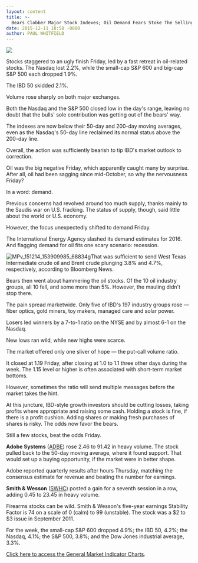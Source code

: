 ```yaml
---
layout: content
title: >-
  Bears Clobber Major Stock Indexes; Oil Demand Fears Stoke The Selling
date: 2015-12-11 18:58 -0800
author: PAUL WHITFIELD
---
```






![](https://www.investors.com/wp-content/themes/ibd/dist/images/ibd-placeholder.png)









Stocks staggered to an ugly finish Friday, led by a fast retreat in oil-related stocks. The Nasdaq lost 2.2%, while the small-cap S&P 600 and big-cap S&P 500 each dropped 1.9%.


The IBD 50 skidded 2.1%.


Volume rose sharply on both major exchanges.


Both the Nasdaq and the S&P 500 closed low in the day's range, leaving no doubt that the bulls' sole contribution was getting out of the bears' way.


The indexes are now below their 50-day and 200-day moving averages, even as the Nasdaq's 50-day line reclaimed its normal status above the 200-day line.


Overall, the action was sufficiently bearish to tip IBD's market outlook to correction.


Oil was the big negative Friday, which apparently caught many by surprise. After all, oil had been sagging since mid-October, so why the nervousness Friday?


In a word: demand.


Previous concerns had revolved around too much supply, thanks mainly to the Saudis war on U.S. fracking. The status of supply, though, said little about the world or U.S. economy.


However, the focus unexpectedly shifted to demand Friday.


The International Energy Agency slashed its demand estimates for 2016. And flagging demand for oil fits one scary scenario: recession.


![MPv_151214_153909985_68834g](https://www.investors.com/wp-content/uploads/2015/12/MPv_151214_153909985_68834g.gif)That was sufficient to send West Texas Intermediate crude oil and Brent crude plunging 3.8% and 4.7%, respectively, according to Bloomberg News.


Bears then went about hammering the oil stocks. Of the 10 oil industry groups, all 10 fell, and some more than 5%. However, the mauling didn't stop there.


The pain spread marketwide. Only five of IBD's 197 industry groups rose — fiber optics, gold miners, toy makers, managed care and solar power.


Losers led winners by a 7-to-1 ratio on the NYSE and by almost 6-1 on the Nasdaq.


New lows ran wild, while new highs were scarce.


The market offered only one sliver of hope — the put-call volume ratio.


It closed at 1.19 Friday, after closing at 1.0 to 1.1 three other days during the week. The 1.15 level or higher is often associated with short-term market bottoms.


However, sometimes the ratio will send multiple messages before the market takes the hint.


At this juncture, IBD-style growth investors should be cutting losses, taking profits where appropriate and raising some cash. Holding a stock is fine, if there is a profit cushion. Adding shares or making fresh purchases of shares is risky. The odds now favor the bears.


Still a few stocks, beat the odds Friday.


**Adobe Systems** ([ADBE](https://research.investors.com/quote.aspx?symbol=ADBE)) rose 2.46 to 91.42 in heavy volume. The stock pulled back to the 50-day moving average, where it found support. That would set up a buying opportunity, if the market were in better shape.


Adobe reported quarterly results after hours Thursday, matching the consensus estimate for revenue and beating the number for earnings.


**Smith & Wesson** ([SWHC](https://research.investors.com/quote.aspx?symbol=SWHC)) posted a gain for a seventh session in a row, adding 0.45 to 23.45 in heavy volume.


Firearms stocks can be wild. Smith & Wesson's five-year earnings Stability Factor is 74 on a scale of 0 (calm) to 99 (unstable). The stock was a $2 to $3 issue in September 2011.


For the week, the small-cap S&P 600 dropped 4.9%; the IBD 50, 4.2%; the Nasdaq, 4.1%; the S&P 500, 3.8%; and the Dow Jones industrial average, 3.3%.


[Click here to access the General Market Indicator Charts](https://www.investors.com/pdf/GMI_121415.pdf).




